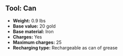 ## Tool: Can
- **Weight:** 0.9 lbs
- **Base value:** 20 gold
- **Base material:** Iron
- **Charges:** Yes
- **Maximum charges:** 25
- **Recharging type:** Rechargeable as can of grease
